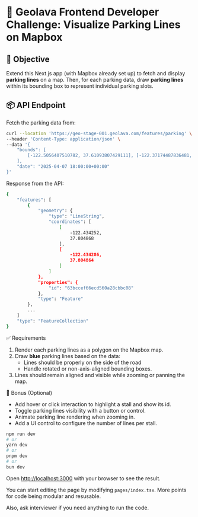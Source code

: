 # 🧠 Geolava Frontend Developer Challenge: Visualize Parking Lines on Mapbox

## 🚀 Objective

Extend this Next.js app (with Mapbox already set up) to fetch and display **parking lines** on a map. Then, for each parking data, draw **parking lines** within its bounding box to represent individual parking slots.

## 📦 API Endpoint

Fetch the parking data from:

```bash
curl --location 'https://geo-stage-001.geolava.com/features/parking' \
--header 'Content-Type: application/json' \
--data '{
    "bounds": [
        [-122.5056407510782, 37.61093807429111], [-122.37174487836481, 37.84012716451066]
    ],
    "date": "2025-04-07 18:00:00+00:00"
}'
```

Response from the API:

```bash
{
    "features": [
        {
            "geometry": {
                "type": "LineString",
                "coordinates": [
                    [
                        -122.434252,
                        37.804868
                    ],
                    [
                        -122.434286,
                        37.804864
                    ]
                ]
            },
            "properties": {
                "id": "63bccef66ecd560a28cbbc08"
            },
            "type": "Feature"
        },
        ...
    ]
    "type": "FeatureCollection"
}
```

✅ Requirements
1. Render each parking lines as a polygon on the Mapbox map.
2. Draw **blue** parking lines based on the data:
    - Lines should be properly on the side of the road
    - Handle rotated or non-axis-aligned bounding boxes.
3. Lines should remain aligned and visible while zooming or panning the map.

🌟 Bonus (Optional)
* Add hover or click interaction to highlight a stall and show its id.
* Toggle parking lines visibility with a button or control.
* Animate parking line rendering when zooming in.
* Add a UI control to configure the number of lines per stall.

```bash
npm run dev
# or
yarn dev
# or
pnpm dev
# or
bun dev
```

Open [http://localhost:3000](http://localhost:3000) with your browser to see the result.

You can start editing the page by modifying `pages/index.tsx`. More points for code being modular and resusable.

Also, ask interviewer if you need anything to run the code.